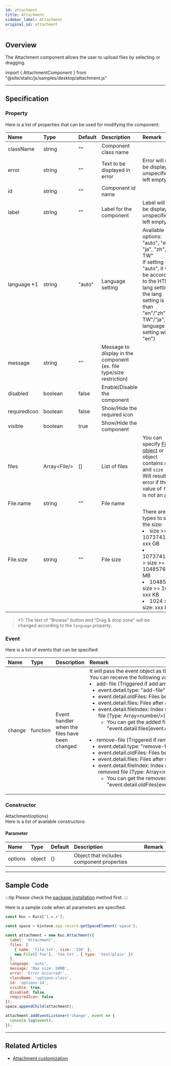 ```yaml
---
id: attachment
title: Attachment
sidebar_label: Attachment
original_id: attachment
---
```


## Overview

The Attachment component allows the user to upload files by selecting or dragging.

import { AttachmentComponent } from "@site/static/js/samples/desktop/attachment.js"

<AttachmentComponent />

---

## Specification

### Property
Here is a list of properties that can be used for modifying the component:

| Name   | Type | Default | Description | Remark |
| :--- | :--- | :--- | :--- | :--- |
| className | string | ""  | Component class name | |
| error | string | ""  | Text to be displayed in error | Error will not be displayed if unspecified or left empty |
| id | string | ""  | Component id name | |
| label | string | ""  | Label for the component | Label will not be displayed if unspecified or left empty |
| language *1 | string | "auto"  | Language setting | Available options: "auto", "en", "ja", "zh", "zh-TW"<br/>If setting "auto", it will be according to the HTML lang setting (If the lang setting is other than "en"/"zh"/"zh-TW"/"ja", the language setting will be "en") |
| message | string | ""  | Message to display in the component (ex. file type/size restriction) | |
| disabled | boolean | false | Enable/Disable the component | |
| requiredIcon | boolean | false | Show/Hide the required icon | |
| visible | boolean | true | Show/Hide the component | |
| files | Array\<File/> | [] | List of files | You can specify [File object](https://developer.mozilla.org/en-US/docs/Web/API/File) or object contains `name` and `size`<br/>Will result an error if the value of `files` is not an array |
| File.name | string | "" | File name | |
| File.size | string | "" | File size | There are 4 types to show the size:<li>size >= 1073741824: xxx GB</li><li>1073741824 > size >= 1048576: xxx MB</li><li>1048576 > size >= 1024: xxx KB</li><li>1024 > size: xxx bytes</li> |

> *1: The text of "Browse" button and "Drag & drop zone" will be changed according to the `language` property.

### Event

Here is a list of events that can be specified:

| Name | Type | Description | Remark |
| :--- | :--- | :--- | :--- |
| change | function | Event handler when the files have been changed | It will pass the event object as the argument<br/>You can receive the following values in event.detail <li>add-file (Triggered if add any file)<ul><li>event.detail.type: "add-file"</li><li>event.detail.oldFiles: Files before add</li><li>event.detail.files: Files after add</li><li>event.detail.fileIndex: Index number of the added file (Type: Array\<number/>)<ul><li>You can get the added file by "event.detail.files[event.detail.fileIndex[x]]"</li></ul></li></ul></li><li>remove-file (Triggered if remove any file)<ul><li>event.detail.type: "remove-file"</li><li>event.detail.oldFiles: Files before remove</li><li>event.detail.files: Files after remove</li><li>event.detail.fileIndex: Index number of the removed file (Type: Array\<number/>)<ul><li>You can get the removed file by "event.detail.oldFiles[event.detail.fileIndex[x]]"</li></ul></li></ul></li> |

### Constructor

Attachment(options)<br/>
Here is a list of available constructors:

#### Parameter
| Name | Type | Default | Description | Remark |
| :--- | :--- | :--- | :--- | :--- |
| options  | object | {} | Object that includes component properties |  |

---
## Sample Code

:::tip
Please check the [package installation](../../getting-started/quick-start#installation) method first.
:::

Here is a sample code when all parameters are specified:
``` javascript
const Kuc = Kucs['1.x.x'];

const space = kintone.app.record.getSpaceElement('space');

const attachment = new Kuc.Attachment({
  label: 'Attachment',
  files: [
    { name: 'file.txt', size: '150' },
    new File(['foo'], 'foo.txt', { type: 'text/plain' })
  ],
  language: 'auto',
  message: 'Max size: 50MB',
  error: 'Error occurred!',
  className: 'options-class',
  id: 'options-id',
  visible: true,
  disabled: false,
  requiredIcon: false
});
space.appendChild(attachment);

attachment.addEventListener('change', event => {
  console.log(event);
});
```

---

## Related Articles

- [Attachment customization](../../guides/attachment-customization.md)
